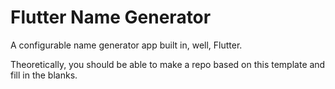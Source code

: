 # Flutter Name Generator

A configurable name generator app built in, well, Flutter.

Theoretically, you should be able to make a repo based on this template and fill in the blanks.
